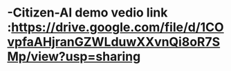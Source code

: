 # -Citizen-AI demo vedio link :https://drive.google.com/file/d/1COvpfaAHjranGZWLduwXXvnQi8oR7SMp/view?usp=sharing

